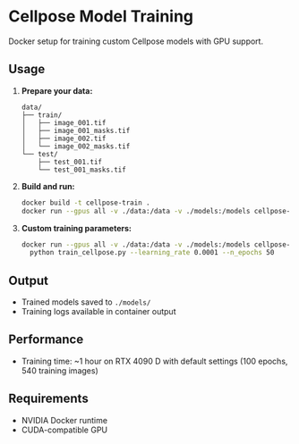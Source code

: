 # Cellpose Model Training

Docker setup for training custom Cellpose models with GPU support.

## Usage

1. **Prepare your data:**
   ```
   data/
   ├── train/
   │   ├── image_001.tif
   │   ├── image_001_masks.tif
   │   ├── image_002.tif
   │   └── image_002_masks.tif
   └── test/
       ├── test_001.tif
       └── test_001_masks.tif
   ```

2. **Build and run:**
   ```bash
   docker build -t cellpose-train .
   docker run --gpus all -v ./data:/data -v ./models:/models cellpose-train
   ```

3. **Custom training parameters:**
   ```bash
   docker run --gpus all -v ./data:/data -v ./models:/models cellpose-train \
     python train_cellpose.py --learning_rate 0.0001 --n_epochs 50
   ```

## Output

- Trained models saved to `./models/`
- Training logs available in container output

## Performance

- Training time: ~1 hour on RTX 4090 D with default settings (100 epochs, 540 training images)

## Requirements

- NVIDIA Docker runtime
- CUDA-compatible GPU
